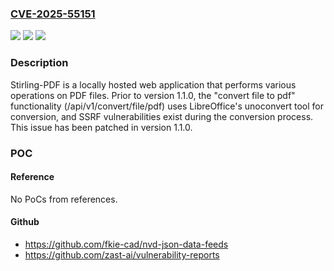 ### [CVE-2025-55151](https://cve.mitre.org/cgi-bin/cvename.cgi?name=CVE-2025-55151)
![](https://img.shields.io/static/v1?label=Product&message=Stirling-PDF&color=blue)
![](https://img.shields.io/static/v1?label=Version&message=%3C%201.1.0%20&color=brightgreen)
![](https://img.shields.io/static/v1?label=Vulnerability&message=CWE-918%3A%20Server-Side%20Request%20Forgery%20(SSRF)&color=brightgreen)

### Description

Stirling-PDF is a locally hosted web application that performs various operations on PDF files. Prior to version 1.1.0, the "convert file to pdf" functionality (/api/v1/convert/file/pdf) uses LibreOffice's unoconvert tool for conversion, and SSRF vulnerabilities exist during the conversion process. This issue has been patched in version 1.1.0.

### POC

#### Reference
No PoCs from references.

#### Github
- https://github.com/fkie-cad/nvd-json-data-feeds
- https://github.com/zast-ai/vulnerability-reports

